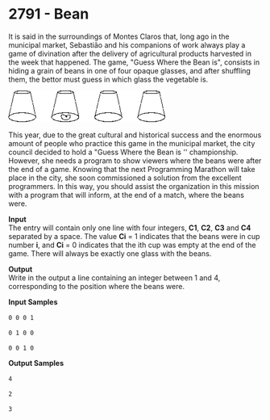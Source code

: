 # 2791 - Bean

It is said in the surroundings of Montes Claros that, long ago in the municipal market, Sebastião and his companions of work always play a game of divination after the delivery of agricultural products harvested in the week that happened. The game, "Guess Where the Bean is", consists in hiding a grain of beans in one of four opaque glasses, and after shuffling them, the bettor must guess in which glass the vegetable is.

![2791_Bean.webp](https://github.com/ricrochads/beecrowd-solutions/blob/main/01.%20Beginner/2791%20-%20Bean/2791_Bean.webp)

This year, due to the great cultural and historical success and the enormous amount of people who practice this game in the municipal market, the city council decided to hold a "Guess Where the Bean is '' championship. However, she needs a program to show viewers where the beans were after the end of a game. Knowing that the next Programming Marathon will take place in the city, she soon commissioned a solution from the excellent programmers. In this way, you should assist the organization in this mission with a program that will inform, at the end of a match, where the beans were.

**Input**<br>
The entry will contain only one line with four integers, **C1**, **C2**, **C3** and **C4** separated by a space. The value **Ci** = 1 indicates that the beans were in cup number **i**, and **Ci** = 0 indicates that the ith cup was empty at the end of the game. There will always be exactly one glass with the beans.

**Output**<br>
Write in the output a line containing an integer between 1 and 4, corresponding to the position where the beans were.

**Input Samples**
````
0 0 0 1
````
````
0 1 0 0
````
````
0 0 1 0
````

**Output Samples**
````
4
````
````
2
````
````
3
````